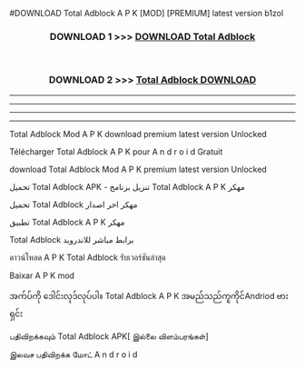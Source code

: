 #DOWNLOAD Total Adblock  A P K [MOD] [PREMIUM] latest version b1zol



<div align="center">

<h3>DOWNLOAD 1 >>> <a href="https://teeasianyam.web.app?sq=Total Adblock ">DOWNLOAD Total Adblock  </a></h3><br>

<h3>DOWNLOAD 2 >>> <a href="https://teeasianyam.web.app?sq=Total Adblock  ">Total Adblock   DOWNLOAD </a></h3>

</div>


----------------------------------------------------------

----------------------------------------------------------

----------------------------------------------------------

----------------------------------------------------------


Total Adblock   Mod A P K download premium latest version Unlocked

Télécharger Total Adblock   A P K pour A n d r o i d Gratuit

download Total Adblock   Mod A P K premium latest version Unlocked

تحميل Total Adblock   APK - تنزيل برنامج Total Adblock   A P K مهكر

تحميل Total Adblock   مهكر اخر اصدار

تطبيق Total Adblock   A P K مهكر

Total Adblock   برابط مباشر للاندرويد

ดาวน์โหลด A P K Total Adblock   รับเวอร์ชันล่าสุด

Baixar A P K mod

အက်ပ်ကို ဒေါင်းလုဒ်လုပ်ပါ။ Total Adblock   A P K အမည်သည်ကူကိုင်Andriod ဗားရှင်း

பதிவிறக்கவும் Total Adblock   APK[ இல்லை விளம்பரங்கள்] 
 
இலவச பதிவிறக்க மோட் A n d r o i d



